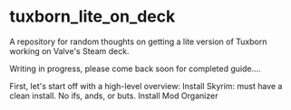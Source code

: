 # tuxborn_lite_on_deck


A repository for random thoughts on getting a lite version of Tuxborn working on Valve's Steam deck. 

Writing in progress, please come back soon for completed guide....

First, let's start off with a high-level overview:
  Install Skyrim: must have a clean install. No ifs, ands, or buts.
  Install Mod Organizer

